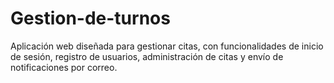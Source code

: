 # Gestion-de-turnos
Aplicación web diseñada para gestionar citas, con funcionalidades de inicio de sesión, registro de usuarios, administración de citas y envío de notificaciones por correo.
